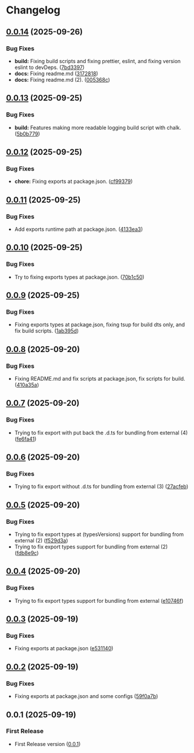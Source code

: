 # Changelog

## [0.0.14](https://github.com/rzl-zone/ts-types-plus/compare/v0.0.13...v0.0.14) (2025-09-26)


### Bug Fixes

* **build:** Fixing build scripts and fixing prettier, eslint, and fixing version eslint to devDeps. ([7bd3397](https://github.com/rzl-zone/ts-types-plus/commit/7bd3397173ee86560c3ac240134c3431bbe89178))
* **docs:** Fixing readme.md ([3172818](https://github.com/rzl-zone/ts-types-plus/commit/317281812f1c1eefbef9e2b8cc0222e51efb5a87))
* **docs:** Fixing readme.md (2). ([005368c](https://github.com/rzl-zone/ts-types-plus/commit/005368c7d2d9b94fe49282a50aef6a19adbea042))

## [0.0.13](https://github.com/rzl-zone/ts-types-plus/compare/v0.0.12...v0.0.13) (2025-09-25)


### Bug Fixes

* **build:** Features making more readable logging build script with chalk. ([5b0b779](https://github.com/rzl-zone/ts-types-plus/commit/5b0b77924d4a34d59a4bc77d73845ffb9d21395a))

## [0.0.12](https://github.com/rzl-zone/ts-types-plus/compare/v0.0.11...v0.0.12) (2025-09-25)


### Bug Fixes

* **chore:** Fixing exports at package.json. ([cf99379](https://github.com/rzl-zone/ts-types-plus/commit/cf9937970f5828727d83a5cd981bea25791f5bf8))

## [0.0.11](https://github.com/rzl-zone/ts-types-plus/compare/v0.0.10...v0.0.11) (2025-09-25)


### Bug Fixes

* Add exports runtime path at package.json. ([4133ea3](https://github.com/rzl-zone/ts-types-plus/commit/4133ea3ccfef2ca3bda96820855f9337050b80b7))

## [0.0.10](https://github.com/rzl-zone/ts-types-plus/compare/v0.0.9...v0.0.10) (2025-09-25)


### Bug Fixes

* Try to fixing exports types at package.json. ([70b1c50](https://github.com/rzl-zone/ts-types-plus/commit/70b1c50b815b1f91fad671453b6f026ece9d4775))

## [0.0.9](https://github.com/rzl-zone/ts-types-plus/compare/v0.0.8...v0.0.9) (2025-09-25)


### Bug Fixes

* Fixing exports types at package.json, fixing tsup for build dts only, and fix build scripts. ([1ab395d](https://github.com/rzl-zone/ts-types-plus/commit/1ab395d91e7747a429aa5a84abbadff5af0b6944))

## [0.0.8](https://github.com/rzl-zone/ts-types-plus/compare/v0.0.7...v0.0.8) (2025-09-20)


### Bug Fixes

* Fixing README.md and fix scripts at package.json, fix scripts for build. ([410a35a](https://github.com/rzl-zone/ts-types-plus/commit/410a35a1e6a6a8982f63bb2f92bc8c8d165e0e82))

## [0.0.7](https://github.com/rzl-zone/ts-types-plus/compare/v0.0.6...v0.0.7) (2025-09-20)


### Bug Fixes

* Trying to fix export  with put back the .d.ts for bundling from external (4) ([fe6fa41](https://github.com/rzl-zone/ts-types-plus/commit/fe6fa414d07fa7466bd473d8951b1927adc3cf1b))

## [0.0.6](https://github.com/rzl-zone/ts-types-plus/compare/v0.0.5...v0.0.6) (2025-09-20)


### Bug Fixes

* Trying to fix export  without .d.ts for bundling from external (3) ([27acfeb](https://github.com/rzl-zone/ts-types-plus/commit/27acfebc56e141adb085efd8ff173936f6c96d71))

## [0.0.5](https://github.com/rzl-zone/ts-types-plus/compare/v0.0.4...v0.0.5) (2025-09-20)


### Bug Fixes

* Trying to fix export types at (typesVersions) support for bundling from external (2) ([f529d3a](https://github.com/rzl-zone/ts-types-plus/commit/f529d3af89e35a9b1e4f8d1712496c4b3e0cff3b))
* Trying to fix export types support for bundling from external (2) ([fdb8e9c](https://github.com/rzl-zone/ts-types-plus/commit/fdb8e9cd1577aecb84a70175f600dd1d8738b824))

## [0.0.4](https://github.com/rzl-zone/ts-types-plus/compare/v0.0.3...v0.0.4) (2025-09-20)


### Bug Fixes

* Trying to fix export types support for bundling from external ([e10746f](https://github.com/rzl-zone/ts-types-plus/commit/e10746f494ecd2365e400c1baf461a2895952fa2))

## [0.0.3](https://github.com/rzl-zone/ts-types-plus/compare/v0.0.2...v0.0.3) (2025-09-19)


### Bug Fixes

* Fixing exports at package.json ([e531140](https://github.com/rzl-zone/ts-types-plus/commit/e531140891344d35e600948f50e75c744ddf7704))

## [0.0.2](https://github.com/rzl-zone/ts-types-plus/compare/v0.0.1...v0.0.2) (2025-09-19)


### Bug Fixes

* Fixing exports at package.json and some configs ([59f0a7b](https://github.com/rzl-zone/ts-types-plus/commit/59f0a7b1606f6343ea848f10cbac1b24f8781c0e))

## 0.0.1 (2025-09-19)


### First Release 

* First Release version ([0.0.1](https://github.com/rzl-zone/ts-types-plus/commit/40a82b7752ee54df284733227807f9a7f2dad131))
